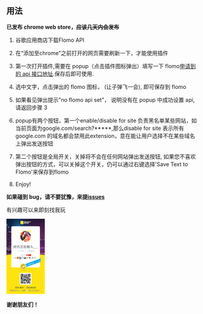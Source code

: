 ## 用法

**已发布 chrome web store，~~应该几天内会发布~~**

1. 谷歌应用商店下载Flomo API

2. 在“添加至chrome”之前打开的网页需要刷新一下，才能使用插件

3. 第一次打开插件,需要在 popup（点击插件图标弹出）填写一下 flomo[申请到的 api 接口地址](https://support.qq.com/products/297045/link-jump?jump=https%3A%2F%2Fflomoapp.com%2Fmine%3Fsource%3Dincoming_webhook).保存后即可使用.

4. 选中文字，点击弹出的 flomo 图标， (让子弹飞一会), 即可保存到 flomo

5. 如果看见弹出提示"no flomo api set"， 说明没有在 popup 中成功设置 api,请返回步骤 3

6. popup有两个按钮，第一个enable/disable for site 负责黑名单某些网站，如 当前页面为google.com/search?*****,那么disable for site 表示所有google.com 的域名都会禁用此extension，意在能让用户选择不在某些域名上弹出发送按钮

7. 第二个按钮是全局开关，关掉将不会在任何网站弹出发送按钮, 如果您不喜欢弹出按钮的方式，可以关掉这个开关，仍可以通过右键选择'Save Text to Flomo'来保存到flomo

8. Enjoy!

**如果碰到 bug，请不要犹豫，来提[issues](https://github.com/YIREN1/chrome-extension-flomo-api/issues)**

有兴趣可以来即刻找我玩

<img src="jike.jpeg" alt="drawing" width="100"/>

**谢谢朋友们！**
